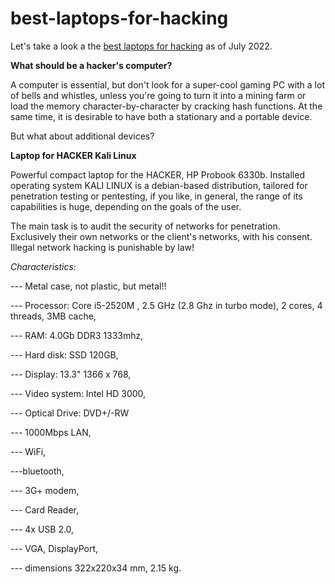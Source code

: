 # best-laptops-for-hacking
Let's take a look a the <a href="https://qualified.one/blog/cybersecurity/best-laptop-for-hacking/
">best laptops for hacking</a> as of July 2022.

**What should be a hacker's computer?**

A computer is essential, but don't look for a super-cool gaming PC with a lot of bells and whistles, unless you're going to turn it into a mining farm or load the memory character-by-character by cracking hash functions. At the same time, it is desirable to have both a stationary and a portable device.

But what about additional devices?

**Laptop for HACKER Kali Linux**

Powerful compact laptop for the HACKER, HP Probook 6330b. Installed operating system KALI LINUX is a debian-based distribution, tailored for penetration testing or pentesting, if you like, in general, the range of its capabilities is huge, depending on the goals of the user.

The main task is to audit the security of networks for penetration. Exclusively their own networks or the client's networks, with his consent. Illegal network hacking is punishable by law!

*Characteristics:*

--- Metal case, not plastic, but metal!!

--- Processor: Core i5-2520M , 2.5 GHz (2.8 Ghz in turbo mode), 2 cores, 4 threads, 3MB cache,

--- RAM: 4.0Gb DDR3 1333mhz,

--- Hard disk: SSD 120GB,

--- Display: 13.3" 1366 x 768,

--- Video system: Intel HD 3000,

--- Optical Drive: DVD+/-RW

--- 1000Mbps LAN,

--- WiFi,

---bluetooth,

--- 3G+ modem,

--- Card Reader,

--- 4x USB 2.0,

--- VGA, DisplayPort,

--- dimensions 322x220x34 mm, 2.15 kg.
